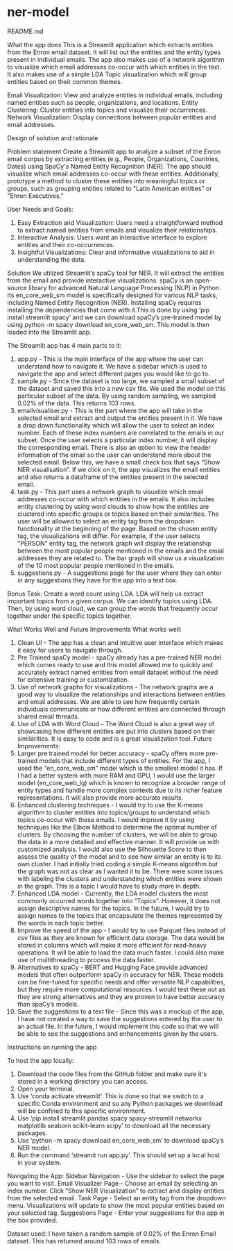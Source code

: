 # ner-model
README.md 

What the app does 
This is a Streamlit application which extracts entities from the Enron email dataset. It will list out the entities and the entity types present in individual emails. The app also makes use of a network algorithm to visualize which email addresses co-occur with which entities in the text. It also makes use of a simple LDA Topic visualization which will group entities based on their common themes.

Email Visualization: View and analyze entities in individual emails, including named entities such as people, organizations, and locations.
Entity Clustering: Cluster entities into topics and visualize their occurrences.
Network Visualization: Display connections between popular entities and email addresses.

Design of solution and rationale 

Problem statement
Create a Streamlit app to analyze a subset of the Enron email corpus by extracting entities (e.g., People, Organizations, Countries, Dates) using SpaCy's Named Entity Recognition (NER). The app should visualize which email addresses co-occur with these entities. Additionally, prototype a method to cluster these entities into meaningful topics or groups, such as grouping entities related to "Latin American entities" or "Enron Executives."

User Needs and Goals:
1. Easy Extraction and Visualization: Users need a straightforward method to extract named entities from emails and visualize their relationships.
2. Interactive Analysis: Users want an interactive interface to explore entities and their co-occurrences.
3. Insightful Visualizations: Clear and informative visualizations to aid in understanding the data.

Solution
We utilized Streamlit’s spaCy tool for NER. It will extract the entities from the email and provide interactive visualizations. 
spaCy is an open-source library for advanced Natural Language Processing (NLP) in Python. Its en_core_web_sm model is specifically designed for various NLP tasks, including Named Entity Recognition (NER).
Installing spaCy requires installing the dependencies that come with it.This is done by using ‘pip install streamlit spacy’ and we can download spaCy’s pre-trained model by using python -m spacy download en_core_web_sm. This model is then loaded into the Streamlit app.

The Streamlit app has 4 main parts to it:
1. app.py - This is the main interface of the app where the user can understand how to navigate it. We have a sidebar which is used to navigate the app and select different pages you would like to go to. 
2. sample.py - Since the dataset is too large, we sampled a small subset of the dataset and saved this into a new csv file. We used the model on this particular subset of the data. By using random sampling, we sampled 0.02% of the data. This returns 103 rows.
3. emailvisualiser.py - This is the part where the app will take in the selected email and extract and output the entities present in it.  We have a drop down functionality which will allow the user to select an index number. Each of these index numbers are correlated to the emails in our subset. Once the user selects a particular index number, it will display the corresponding email. There is also an option to view the header information of the email so the user can understand more about the selected email.  Below this, we have a small check box that says “Show NER visualisation”. If we click on it, the app visualizes the email entities and also returns a dataframe of the entities present in the selected email. 
4. task.py - This part uses a network graph to visualize which email addresses co-occur with which entities in the emails. It also includes entity clustering by using word clouds to show how the entities are clustered into specific groups or topics based on their similarities. The user will be allowed to select an entity tag from the dropdown functionality at the beginning of the page. Based on the chosen entity tag, the visualizations will differ. For example, if the user selects “PERSON” entity tag, the network graph will display the relationship between the most popular people mentioned in the emails and the email addresses they are related to. The bar graph will show us a visualization of the 10 most popular people mentioned in the emails.
5. suggestions.py - A suggestions page for the user where they can enter in any suggestions they have for the app into a text box. 

Bonus Task:
Create a word count using LDA. LDA will help us extract important topics from a given corpus. We can identify topics using LDA. Then, by using word cloud, we can group the words that frequently occur together under the specific topics together. 

What Works Well and Future Improvements
What works well:
1. Clean UI - The app has a clean and intuitive user interface which makes it easy for users to navigate through.
2. Pre Trained spaCy model - spaCy already has a pre-trained NER model which comes ready to use and this model allowed me to quickly and accurately extract named entities from email dataset without the need for extensive training or customization.
3. Use of network graphs for visualizations - The network graphs are a good way to visualize the relationships and interactions between entities and email addresses. We are able to see how frequently certain individuals communicate or how different entities are connected through shared email threads.
4. Use of LDA with Word Cloud - The Word Cloud is also a great way of showcasing how different entities are put into clusters based on their similarities. It is easy to code and is a great visualization tool. 
Future Improvements:
1. Larger pre trained model for better accuracy - spaCy offers more pre-trained models that include different types of entities. For the app, I used the “en_core_web_sm” model which is the smallest model it has. If I had a better system with more RAM and GPU, I would use the larger model (en_core_web_lg) which is known to recognize a broader range of entity types and handle more complex contexts due to its richer feature representations. It will also provide more accurate results. 
2. Enhanced clustering techniques - I would try to use the K-means algorithm to cluster entities into topics/groups to understand which topics co-occur with these emails. I would improve it by using techniques like the Elbow Method to determine the optimal number of clusters. By choosing the number of clusters, we will be able to group the data in a more detailed and effective manner. It will provide us with customized analysis. I would also use the Silhouette Score to then assess the quality of the model and to see how similar an entity is to its own cluster. 
I had initially tried coding a simple K-means algorithm but the graph was not as clear as I wanted it to be. There were some issues with labeling the clusters and understanding which entities were shown in the graph. This is a topic I would have to study more in depth.
3. Enhanced LDA model - Currently, the LDA model clusters the most commonly occurred words together into “Topics”. However, it does not assign descriptive names for the topics. In the future, I would try to assign names to the topics that encapsulate the themes represented by the words in each topic better. 
4. Improve the speed of the app - I would try to use Parquet files instead of csv files as they are known for efficient data storage. The data would be stored in columns which will make it more efficient for read-heavy operations. It will be able to load the data much faster. I could also make use of multithreading to process the data faster. 
5. Alternatives to spaCy - BERT and Hugging Face provide advanced models that often outperform spaCy in accuracy for  NER. These models can be fine-tuned for specific needs and offer versatile NLP capabilities, but they require more computational resources. I would test these out as they are strong alternatives and they are proven to have better accuracy than spaCy’s models.
6. Save the suggestions to a text file - Since this was a mockup of the app, I have not created a way to save the suggestions entered by the user to an actual file. In the future, I would implement this code so that we will be able to see the suggestions and enhancements given by the users.
   
Instructions on running the app

To host the app locally:
1. Download the code files from the GitHub folder and make sure it's stored in a working directory you can access. 
2. Open your terminal. 
3. Use ‘conda activate streamlit’. This is done so that we switch to a specific Conda environment and so any Python packages we download will be confined to this specific environment. 
4. Use ‘pip install streamlit pandas spacy spacy-streamlit networkx matplotlib seaborn scikit-learn scipy’ to download all the necessary packages. 
5. Use ‘python -m spacy download en_core_web_sm’ to download spaCy’s NER model.
6. Run the command ‘streamit run app.py’.
This should set up a local host in your system.

Navigating the App:
Sidebar Navigation - Use the sidebar to select the page you want to visit.
Email Visualizer Page - Choose an email by selecting an index number. Click “Show NER Visualization” to extract and display entities from the selected email.
Task Page - Select an entity tag from the dropdown menu. Visualizations will update to show the most popular entities based on your selected tag.
Suggestions Page - Enter your suggestions for the app in the box provided.

Dataset used:
I have taken a random sample of 0.02% of the Enron Email dataset. This has returned around 103 rows of emails. 

